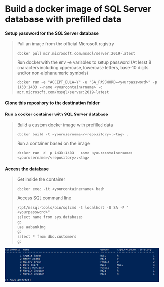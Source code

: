 # Build a docker image of SQL Server database with prefilled data

#### Setup password for the SQL Server database
> Pull an image from the official Microsoft registry 
> ```
> docker pull mcr.microsoft.com/mssql/server:2019-latest
> ```
> 
> Run docker with the env -e variables to setup password (At least 8 characters including uppercase, lowercase letters, base-10 digits and/or non-alphanumeric symbols)
> ```
> docker run -e "ACCEPT_EULA=Y" -e "SA_PASSWORD=<yourpassword>" -p 1433:1433 --name <yourcontainername> -d mcr.microsoft.com/mssql/server:2019-latest
> ```

#### Clone this repository to the destination folder

#### Run a docker container with SQL Server database
> Build a custom docker image with prefilled data
> ```
> docker build -t <yourusername>/<repository>:<tag> .
> ```
> 
> Run a container based on the image
> ```
> docker run -d -p 1433:1433 --name <yourcontainername> <yourusername>/<repository>:<tag>
> ```

#### Access the database
> Get inside the container
> ```
> docker exec -it <yourcontainername> bash
> ```
> 
> Access SQL command line
> ```
> /opt/mssql-tools/bin/sqlcmd -S localhost -U SA -P "<yourpassword>"
> select name from sys.databases
> go
> use aabanking
> go
> select * from dbo.customers
> go
> ```
![aabanking database](customers.png)

